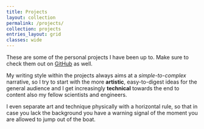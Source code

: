 ```yaml
---
title: Projects
layout: collection
permalink: /projects/
collection: projects
entries_layout: grid
classes: wide
---
```


These are some of the personal projects I have been up to. Make sure to check them out on
[GitHub]({{site.github.owner_url}}) as well.

My writing style within the projects always aims at a _simple-to-complex_ narrative, so I try to start with
the more **artistic**, easy-to-digest ideas for the general audience and I get increasingly **technical**
towards the end to
content also my fellow scientists and engineers.

I even separate art and technique physically with a
horizontal rule, so that in case you lack the background you have a warning signal
of the moment you are allowed to jump out of the boat.
